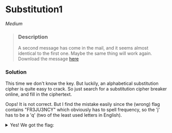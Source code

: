 
# Substitution1

*Medium*

>### Description
>A second message has come in the mail, and it seems almost identical to the first one. Maybe the same thing will work again.
>Download the message [here](https://artifacts.picoctf.net/c/181/message.txt)

### Solution

This time we don't know the key. But luckily, an alphabetical substitution cipher is quite easy to crack. So just search for a substitution cipher breaker online, and fill in the ciphertext.

Oops! It is not correct. But I find the mistake easily since the (wrong) flag contains "FR3JU3NCY" which obviously has to spell frequency, so the 'j' has to be a 'q' (two of the least used letters in English). 

<details>
<summary>Yes! We got the flag:</summary> 
picoCTF{FR3QU3NCY_4774CK5_4R3_C001_4871E6FB}
</details>